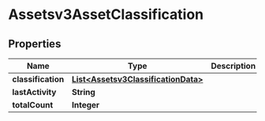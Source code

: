 

# Assetsv3AssetClassification


## Properties

| Name | Type | Description | Notes |
|------------ | ------------- | ------------- | -------------|
|**classification** | [**List&lt;Assetsv3ClassificationData&gt;**](Assetsv3ClassificationData.md) |  |  [optional] |
|**lastActivity** | **String** |  |  [optional] |
|**totalCount** | **Integer** |  |  [optional] |



